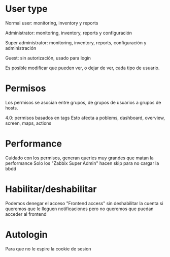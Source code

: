 # User type
Normal user: monitoring, inventory y reports

Administrator: monitoring, inventory, reports y configuración

Super administrator: monitoring, inventory, reports, configuración y administración

Guest: sin autorización, usado para login


Es posible modificar que pueden ver, o dejar de ver, cada tipo de usuario.




# Permisos
Los permisos se asocian entre grupos, de grupos de usuarios a grupos de hosts.

4.0: permisos basados en tags
Esto afecta a poblems, dashboard, overview, screen, maps, actions


# Performance
Cuidado con los permisos, generan queries muy grandes que matan la performance
Solo los "Zabbix Super Admin" hacen skip para no cargar la bbdd


# Habilitar/deshabilitar
Podemos denegar el acceso "Frontend access" sin deshabilitar la cuenta si queremos que le lleguen notificaciones pero no queremos que puedan acceder al frontend


# Autologin
Para que no le espire la cookie de sesion
